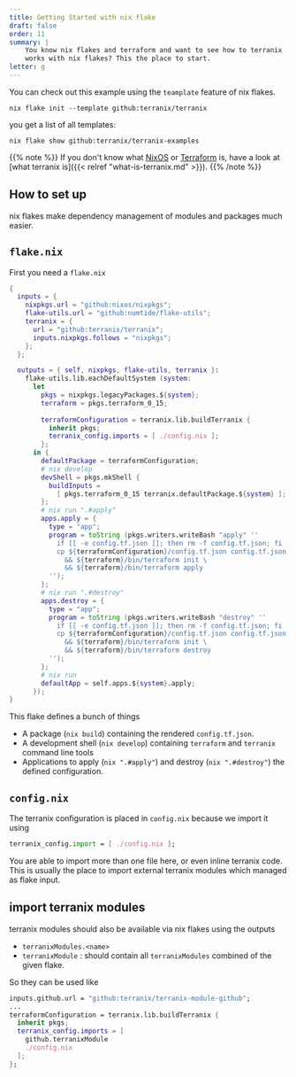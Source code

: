 ```yaml
---
title: Getting Started with nix flake
draft: false
order: 11
summary: |
    You know nix flakes and terraform and want to see how to terranix
    works with nix flakes? This the place to start.
letter: g
---
```


You can check out this example using the `teamplate` feature of nix flakes.
```shell
nix flake init --template github:terranix/terranix
```
you get a list of all templates:
```shell
nix flake show github:terranix/terranix-examples
```

{{% note %}}
If you don't know what [NixOS](https://nixos.org) or
[Terraform](https://terraform.io) is, have a look at [what terranix is]({{< relref "what-is-terranix.md" >}}).
{{% /note %}}

## How to set up

nix flakes make dependency management of modules and packages much easier.

## `flake.nix`

First you need a `flake.nix`

```nix
{
  inputs = {
    nixpkgs.url = "github:nixos/nixpkgs";
    flake-utils.url = "github:numtide/flake-utils";
    terranix = {
      url = "github:terranix/terranix";
      inputs.nixpkgs.follows = "nixpkgs";
    };
  };

  outputs = { self, nixpkgs, flake-utils, terranix }:
    flake-utils.lib.eachDefaultSystem (system:
      let
        pkgs = nixpkgs.legacyPackages.${system};
        terraform = pkgs.terraform_0_15;
        
        terraformConfiguration = terranix.lib.buildTerranix {
          inherit pkgs;
          terranix_config.imports = [ ./config.nix ];
        };
      in {
        defaultPackage = terraformConfiguration;
        # nix develop
        devShell = pkgs.mkShell {
          buildInputs =
            [ pkgs.terraform_0_15 terranix.defaultPackage.${system} ];
        };
        # nix run ".#apply"
        apps.apply = {
          type = "app";
          program = toString (pkgs.writers.writeBash "apply" ''
            if [[ -e config.tf.json ]]; then rm -f config.tf.json; fi
            cp ${terraformConfiguration}/config.tf.json config.tf.json \
              && ${terraform}/bin/terraform init \
              && ${terraform}/bin/terraform apply
          '');
        };
        # nix run ".#destroy"
        apps.destroy = {
          type = "app";
          program = toString (pkgs.writers.writeBash "destroy" ''
            if [[ -e config.tf.json ]]; then rm -f config.tf.json; fi
            cp ${terraformConfiguration}/config.tf.json config.tf.json \
              && ${terraform}/bin/terraform init \
              && ${terraform}/bin/terraform destroy
          '');
        };
        # nix run
        defaultApp = self.apps.${system}.apply;
      });
}
```

This flake defines a bunch of things

* A package (`nix build`) containing the rendered `config.tf.json`.
* A development shell (`nix develop`) containing `terraform` and `terranix` command line tools
* Applications to apply (`nix ".#apply"`) and destroy (`nix ".#destroy"`) the defined configuration.

## `config.nix`

The terranix configuration is placed in `config.nix` because we 
import it using 
```nix
terranix_config.import = [ ./config.nix ];
```
You are able to import more than one file here,
or even inline terranix code.
This is usually the place to import external terranix modules which
managed as flake input.

## import terranix modules

terranix modules should also be available via nix flakes using the outputs

* `terranixModules.<name>`
* `terranixModule` : should contain all `terranixModules` combined of the given flake.

So they can be used like

```nix
inputs.github.url = "github:terranix/terranix-module-github";
...
terraformConfiguration = terranix.lib.buildTerranix {
  inherit pkgs;
  terranix_config.imports = [ 
    github.terranixModule
    ./config.nix 
  ];
};
```
